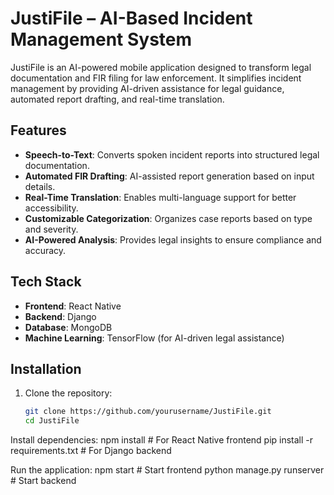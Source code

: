 # JustiFile – AI-Based Incident Management System  

JustiFile is an AI-powered mobile application designed to transform legal documentation and FIR filing for law enforcement. It simplifies incident management by providing AI-driven assistance for legal guidance, automated report drafting, and real-time translation.  

## Features  
- **Speech-to-Text**: Converts spoken incident reports into structured legal documentation.  
- **Automated FIR Drafting**: AI-assisted report generation based on input details.  
- **Real-Time Translation**: Enables multi-language support for better accessibility.  
- **Customizable Categorization**: Organizes case reports based on type and severity.  
- **AI-Powered Analysis**: Provides legal insights to ensure compliance and accuracy.  

## Tech Stack  
- **Frontend**: React Native  
- **Backend**: Django  
- **Database**: MongoDB  
- **Machine Learning**: TensorFlow (for AI-driven legal assistance)  

## Installation  
1. Clone the repository:  
   ```bash
   git clone https://github.com/yourusername/JustiFile.git
   cd JustiFile

Install dependencies:
npm install  # For React Native frontend
pip install -r requirements.txt  # For Django backend

Run the application:
npm start  # Start frontend
python manage.py runserver  # Start backend

